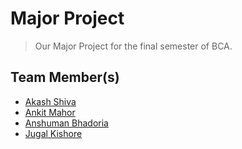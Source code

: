 # Major Project

> Our Major Project for the final semester of BCA.

## Team Member(s)

- [Akash Shiva](https://github.com/akaProgramer)
- [Ankit Mahor]()
- [Anshuman Bhadoria]()
- [Jugal Kishore](https://github.com/crazyuploader)

